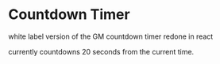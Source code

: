# Countdown Timer
white label version of the GM countdown timer redone in react

currently countdowns 20 seconds from the current time.
